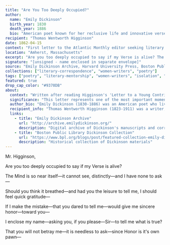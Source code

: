 ```yaml
---
title: "Are You Too Deeply Occupied?"
author:
  name: "Emily Dickinson"
  birth_year: 1830
  death_year: 1886
  bio: "American poet known for her reclusive life and innovative verse that challenged traditional poetic forms"
recipient: "Thomas Wentworth Higginson"
date: 1862-04-15
context: "First letter to the Atlantic Monthly editor seeking literary guidance"
location: "Amherst, Massachusetts"
excerpt: "Are you too deeply occupied to say if my Verse is alive? The Mind is so near itself—it cannot see, distinctly—and I have none to ask."
signature: "[unsigned - name enclosed in separate envelope]"
source: "Emily Dickinson Archive, Harvard University Press, Boston Public Library"
collections: ["literary-correspondence", "women-writers", "poetry"]
tags: ["poetry", "literary-mentorship", "women-writers", "isolation", "creativity", "american-literature"]
featured: true
drop_cap_color: "#9370DB"
about:
  context: "Written after reading Higginson's 'Letter to a Young Contributor' in The Atlantic Monthly. This letter launched their 24-year correspondence and changed American literary history."
  significance: "This letter represents one of the most important moments in American poetry—a reclusive genius reaching out to the literary world for the first and only time."
  author_bio: "Emily Dickinson (1830-1886) was an American poet who lived in near-total seclusion, writing nearly 1,800 poems that revolutionized American verse with their innovative form and profound insights."
  recipient_info: "Thomas Wentworth Higginson (1823-1911) was a writer, abolitionist, and Atlantic Monthly editor who became Dickinson's literary correspondent and eventual posthumous editor."
  links:
    - title: "Emily Dickinson Archive"
      url: "http://archive.emilydickinson.org/"
      description: "Digital archive of Dickinson's manuscripts and correspondence"
    - title: "Boston Public Library Dickinson Collection"
      url: "https://www.bpl.org/blogs/post/featured-collection-emily-dickinson-collection-1862-1907/"
      description: "Historical collection of Dickinson materials"
---
```


Mr. Higginson,

Are you too deeply occupied to say if my Verse is alive?

The Mind is so near itself—it cannot see, distinctly—and I have none to ask—

Should you think it breathed—and had you the leisure to tell me, I should feel quick gratitude—

If I make the mistake—that you dared to tell me—would give me sincere honor—toward you—

I enclose my name—asking you, if you please—Sir—to tell me what is true?

That you will not betray me—it is needless to ask—since Honor is it's own pawn—